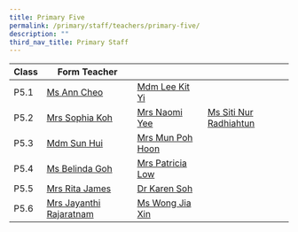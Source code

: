 ```yaml
---
title: Primary Five
permalink: /primary/staff/teachers/primary-five/
description: ""
third_nav_title: Primary Staff
---
```

| Class | Form Teacher | ||
| -------- | -------- | -------- |-------- |
|P5.1|[Ms Ann Cheo](ann_cheo@schools.gov.sg)|[Mdm Lee Kit Yi](lee_kit_yi@schools.gov.sg)|
|P5.2|[Mrs Sophia Koh ](koh_pei_chen_sophia@schools.gov.sg)|[Mrs Naomi Yee ](yee_yee_may_naomi@schools.gov.sg)|[Ms Siti Nur Radhiahtun ](siti_nur_radhiahtun_ms@schools.gov.sg)
|P5.3|[Mdm Sun Hui](sun_hui@schools.gov.sg)|[Mrs Mun Poh Hoon 	](chua_poh_hoon@schools.gov.sg)|
|P5.4|[Ms Belinda Goh ](goh_gek_kheng_belinda@schools.gov.sg)|[Mrs Patricia Low](patricia_lim_ai_tee@schools.gov.sg)|
|P5.5|[Mrs Rita James](rita_james@schools.gov.sg)|[Dr Karen 	Soh ](soh_karen_jasmine@schools.gov.sg)|
|P5.6|[Mrs Jayanthi Rajaratnam](jayanthi_kadiresan@schools.gov.sg)|[Ms Wong Jia Xin ](wong_jia_xin@schools.gov.sg)